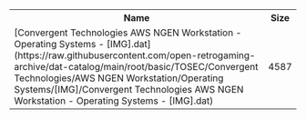 <table>
<tr><th>Name</th><th>Size</th></tr>
<tr><td>[Convergent Technologies AWS NGEN Workstation - Operating Systems - [IMG].dat](https://raw.githubusercontent.com/open-retrogaming-archive/dat-catalog/main/root/basic/TOSEC/Convergent Technologies/AWS NGEN Workstation/Operating Systems/[IMG]/Convergent Technologies AWS NGEN Workstation - Operating Systems - [IMG].dat)</td><td>4587</td></tr>
</table>
